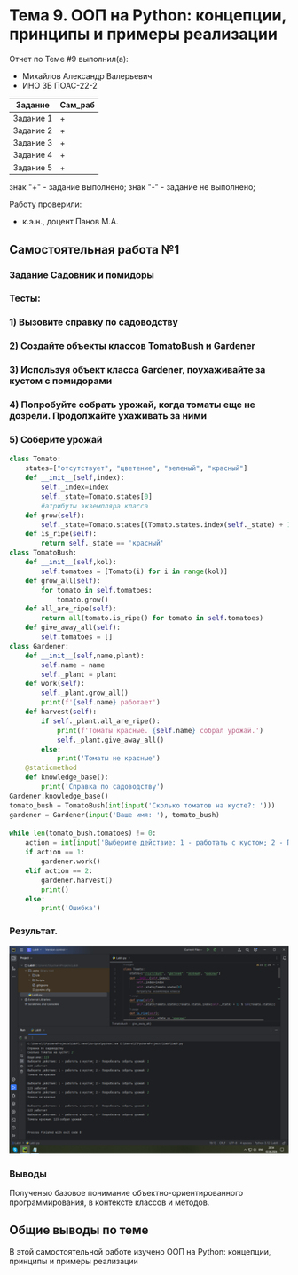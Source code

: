 

# Тема 9. ООП на Python: концепции, принципы и примеры реализации
Отчет по Теме #9 выполнил(а):
- Михайлов Александр Валерьевич
- ИНО ЗБ ПОАС-22-2

| Задание | Сам_раб |
| ------ | ------ |
| Задание 1 | + |
| Задание 2 | + |
| Задание 3 | + |
| Задание 4 | + |
| Задание 5 | + |

знак "+" - задание выполнено; знак "-" - задание не выполнено;

Работу проверили:
- к.э.н., доцент Панов М.А.

## Самостоятельная работа №1
### Задание Садовник и помидоры
### Тесты:
### 1) Вызовите справку по садоводству
### 2) Создайте объекты классов TomatoBush и Gardener
### 3) Используя объект класса Gardener, поухаживайте за кустом с помидорами
### 4) Попробуйте собрать урожай, когда томаты еще не дозрели. Продолжайте ухаживать за ними
### 5) Соберите урожай
```python
class Tomato:
    states=["отсутствует", "цветение", "зеленый", "красный"]
    def __init__(self,index):
        self._index=index
        self._state=Tomato.states[0]
        #атрибуты экземпляра класса
    def grow(self):
        self._state=Tomato.states[(Tomato.states.index(self._state) + 1) % len(Tomato.states)]
    def is_ripe(self):
        return self._state == 'красный'
class TomatoBush:
    def __init__(self,kol):
        self.tomatoes = [Tomato(i) for i in range(kol)]
    def grow_all(self):
        for tomato in self.tomatoes:
            tomato.grow()
    def all_are_ripe(self):
        return all(tomato.is_ripe() for tomato in self.tomatoes)
    def give_away_all(self):
        self.tomatoes = []
class Gardener:
    def __init__(self,name,plant):
        self.name = name
        self._plant = plant
    def work(self):
        self._plant.grow_all()
        print(f'{self.name} работает')
    def harvest(self):
        if self._plant.all_are_ripe():
            print(f'Томаты красные. {self.name} собрал урожай.')
            self._plant.give_away_all()
        else:
            print('Томаты не красные')
    @staticmethod
    def knowledge_base():
        print('Справка по садоводству')
Gardener.knowledge_base()
tomato_bush = TomatoBush(int(input('Сколько томатов на кусте?: ')))
gardener = Gardener(input('Ваше имя: '), tomato_bush)

while len(tomato_bush.tomatoes) != 0:
    action = int(input('Выберите действие: 1 - работать с кустом; 2 - Попробовать собрать урожай: '))
    if action == 1:
        gardener.work()
    elif action == 2:
        gardener.harvest()
        print()
    else:
        print('Ошибка')
```
### Результат.
![Меню](https://github.com/Neriw/PrgInj/blob/%D0%A2%D0%B5%D0%BC%D0%B0_9/pic/Lab9.png)
### Выводы
Полученыо базовое понимание объектно-ориентированного программирования, в контексте классов и методов.
  
## Общие выводы по теме
В этой самостоятельной работе изучено ООП на Python: концепции, принципы и примеры реализации
